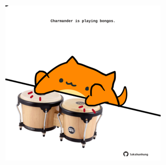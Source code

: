 <!-- built at 20/12/2024, 19:00:36 UTC -->
<p align="center">
  <img width="500" height="500" src="./ReadmeImage.svg">
</p>
